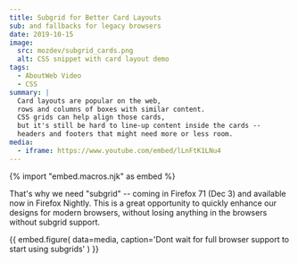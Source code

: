 ```yaml
---
title: Subgrid for Better Card Layouts
sub: and fallbacks for legacy browsers
date: 2019-10-15
image:
  src: mozdev/subgrid_cards.png
  alt: CSS snippet with card layout demo
tags:
  - AboutWeb Video
  - CSS
summary: |
  Card layouts are popular on the web,
  rows and columns of boxes with similar content.
  CSS grids can help align those cards,
  but it's still be hard to line-up content inside the cards --
  headers and footers that might need more or less room.
media:
  - iframe: https://www.youtube.com/embed/lLnFtK1LNu4
---
```


{% import "embed.macros.njk" as embed %}

That's why we need "subgrid" --
coming in Firefox 71 (Dec 3)
and available now in Firefox Nightly.
This is a great opportunity to
quickly enhance our designs for modern browsers,
without losing anything in the browsers without subgrid support.

{{ embed.figure(
  data=media,
  caption='Dont wait for full browser support to start using subgrids'
) }}
